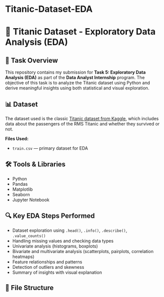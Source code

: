 # Titanic-Dataset-EDA
# 🧠 Titanic Dataset - Exploratory Data Analysis (EDA)

## 🚀 Task Overview

This repository contains my submission for **Task 5: Exploratory Data Analysis (EDA)** as part of the **Data Analyst Internship** program. The objective of this task is to analyze the Titanic dataset using Python and derive meaningful insights using both statistical and visual exploration.

## 📊 Dataset

The dataset used is the classic [Titanic dataset from Kaggle](https://www.kaggle.com/c/titanic/data), which includes data about the passengers of the RMS Titanic and whether they survived or not.

**Files Used:**
- `train.csv` — primary dataset for EDA

## 🛠️ Tools & Libraries

- Python
- Pandas
- Matplotlib
- Seaborn
- Jupyter Notebook

## 🔍 Key EDA Steps Performed

- Dataset exploration using `.head()`, `.info()`, `.describe()`, `.value_counts()`
- Handling missing values and checking data types
- Univariate analysis (histograms, boxplots)
- Bivariate and multivariate analysis (scatterplots, pairplots, correlation heatmaps)
- Feature relationships and patterns
- Detection of outliers and skewness
- Summary of insights with visual explanation

## 📁 File Structure

